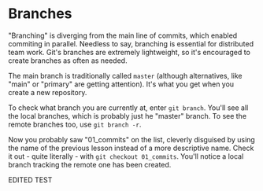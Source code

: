 # Branches
"Branching" is diverging from the main line of commits, which enabled
commiting in parallel. Needless to say, branching is essential for
distributed team work. Git's branches are extremely lightweight, so it's
encouraged to create branches as often as needed.

The main branch is traditionally called `master` (although alternatives,
like "main" or "primary" are getting attention). It's what you get when you
create a new repository.

To check what branch you are currently at, enter `git branch`. You'll see
all the local branches, which is probably just he "master" branch. To see
the remote branches too, use `git branch -r`.

Now you probably saw "01_commits" on the list, cleverly disguised by using
the name of the previous lesson instead of a more descriptive name.
Check it out - quite literally - with `git checkout 01_commits`. You'll
notice a local branch tracking the remote one has been created.

EDITED TEST
